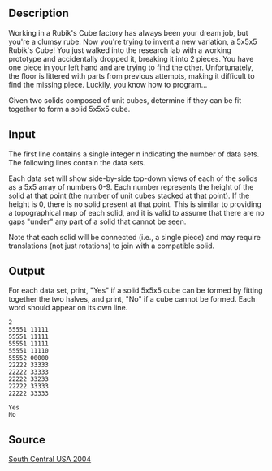 <h2>Description</h2><p>Working in a Rubik's Cube factory has always been your dream job, but you're a clumsy rube. Now you're trying to invent a new variation, a 5x5x5 Rubik's Cube! You just walked into the research lab with a working prototype and accidentally dropped it, breaking it into 2 pieces. You have one piece in your left hand and are trying to find the other. Unfortunately, the floor is littered with parts from previous attempts, making it difficult to find the missing piece. Luckily, you know how to program... 
</p>
Given two solids composed of unit cubes, determine if they can be fit together to form a solid 5x5x5 cube.
<h2>Input</h2><p>The first line contains a single integer n indicating the number of data sets. The following lines contain the data sets. 
</p>
Each data set will show side-by-side top-down views of each of the solids as a 5x5 array of numbers 0-9. Each number represents the height of the solid at that point (the number of unit cubes stacked at that point). If the height is 0, there is no solid present at that point. This is similar to providing a topographical map of each solid, and it is valid to assume that there are no gaps "under" any part of a solid that cannot be seen. 

Note that each solid will be connected (i.e., a single piece) and may require translations (not just rotations) to join with a compatible solid. 
<h2>Output</h2><p>For each data set, print, "Yes" if a solid 5x5x5 cube can be formed by fitting together the two halves, and print, "No" if a cube cannot be formed. Each word should appear on its own line. </p><pre><code class="language-input1">2
55551 11111
55551 11111
55551 11111
55551 11110
55552 00000
22222 33333
22222 33333
22222 33233
22222 33333
22222 33333
</code></pre><pre><code class="language-output1">Yes
No
</code></pre><h2>Source</h2><a href="searchproblem?field=source&amp;key=South+Central+USA+2004">South Central USA 2004</a>